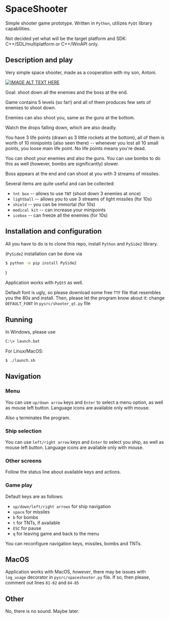 # SpaceShooter

Simple shooter game prototype. Written in `Python`, utilizes `PyQt` library capabilities.

Not decided yet what will be the target platform and SDK: C++/SDL/multiplatform or C++/WinAPI only.

## Description and play

Very simple space shooter, made as a cooperation with my son, Antoni.

[![IMAGE ALT TEXT HERE](https://img.youtube.com/vi/plLSaAU3At8/0.jpg)](https://www.youtube.com/watch?v=plLSaAU3At8)

Goal: shoot down all the enemies and the boss at the end.

Game contains 5 levels (so far!) and all of them produces few sets of enemies to shoot down.

Enemies can also shoot you, same as the guns at the bottom.

Watch the drops falling down, which are also deadly.

You have 3 life points (drawn as 3 little rockets at the bottom), all of them is worth of 10 minipoints
(also seen there) -- whenever you lost all 10 small points, you loose main life point. No life points means you're dead.

You can shoot your enemies and also the guns. You can use bombs to do this as well (however, bombs are significantly)
slower.

Boss appears at the end and can shoot at you with 3 streams of missiles.

Several items are quite useful and can be collected:
* `tnt box` -- allows to use `TNT` (shoot down 3 enemies at once)
* `lightball` -- allows you to use 3 streams of light missiles (for 10s)
* `shield` -- you can be immortal (for 10s)
* `medical kit` -- can increase your minipoints
* `icebox` -- can freeze all the enemies (for 10s)

## Installation and configuration

All you have to do is to clone this repo, install `Python` and `PySide2` library.

(`PySide2` installation can be done via
```bash
$ python -m pip install PySide2
```
)

Application works with `PyQt5` as well.

Default font is ugly, so please download some free `TTF` file that resembles you the 80s and install.
Then, please let the program know about it: change `DEFAULT_FONT` in `pysrc/shooter_qt.py` file

## Running

In Windows, please use

```cmd
C:\> launch.bat
```

For Linux/MacOS:

```bash
$ ./launch.sh
```

## Navigation

### Menu

You can use `up/down arrow` keys and `Enter` to select a menu option, as well as mouse left button.
Language icons are available only with mouse.

Also `q` terminates the program.

### Ship selection

You can use `left/right arrow` keys and `Enter` to select you ship, as well as mouse left button.
Language icons are available only with mouse.

### Other screens

Follow the status line about available keys and actions.

### Game play

Default keys are as follows:

* `up/down/left/right arrows` for ship navigation
* `space` for missiles
* `b` for bombs
* `t` for TNTs, if available
* `ESC` for pause
* `q` for leaving game and back to the menu

You can reconfigure navigation keys, missiles, bombs and TNTs.

## MacOS

Application works with MacOS, *however*, there may be issues with `log_usage` decorator in `pysrc/spaceshooter.py` file.
If so, then please, comment out lines `81-82` and `84-85`

## Other

No, there is no sound. Maybe later.